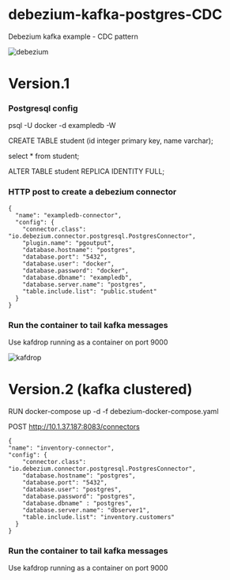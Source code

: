 # debezium-kafka-postgres-CDC
Debezium kafka example - CDC pattern

![debezium](https://user-images.githubusercontent.com/8513827/236702350-b347c23d-e314-468c-8aeb-98cb233c7de3.png)


<h1>Version.1</h1>

<h3> Postgresql config </h3>

psql -U docker -d exampledb -W

CREATE TABLE student (id integer primary key, name varchar);

select * from student;

ALTER TABLE student REPLICA IDENTITY FULL;


<h3> HTTP post to create a debezium connector </h3>

```
{
  "name": "exampledb-connector",
  "config": {
    "connector.class": "io.debezium.connector.postgresql.PostgresConnector",
    "plugin.name": "pgoutput",
    "database.hostname": "postgres",
    "database.port": "5432",
    "database.user": "docker",
    "database.password": "docker",
    "database.dbname": "exampledb",
    "database.server.name": "postgres",
    "table.include.list": "public.student"
  }
}
```

<h3> Run the container to tail kafka messages </h3>
Use kafdrop running as a container on port 9000


![kafdrop](https://user-images.githubusercontent.com/8513827/236702360-03f15bcd-0920-4f4a-9a7e-acb5687beb23.png)



<h1>Version.2 (kafka clustered)</h1>

RUN docker-compose up -d -f debezium-docker-compose.yaml

POST http://10.1.37.187:8083/connectors
```
{
"name": "inventory-connector",
"config": {
    "connector.class": "io.debezium.connector.postgresql.PostgresConnector",
    "database.hostname": "postgres",
    "database.port": "5432",
    "database.user": "postgres",
    "database.password": "postgres",
    "database.dbname" : "postgres",
    "database.server.name": "dbserver1",
    "table.include.list": "inventory.customers"
  }
}
```
<h3> Run the container to tail kafka messages </h3>
Use kafdrop running as a container on port 9000

